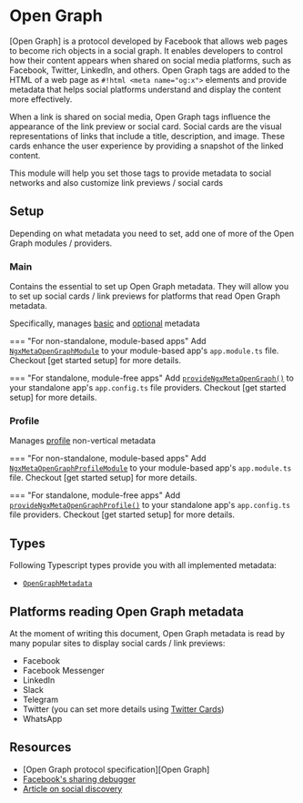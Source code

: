 # Open Graph

[Open Graph] is a protocol developed by Facebook that allows web pages to become rich objects in a social graph. It enables developers to control how their content appears when shared on social media platforms, such as Facebook, Twitter, LinkedIn, and others. Open Graph tags are added to the HTML of a web page as `#!html <meta name="og:x">` elements and provide metadata that helps social platforms understand and display the content more effectively.

When a link is shared on social media, Open Graph tags influence the appearance of the link preview or social card. Social cards are the visual representations of links that include a title, description, and image. These cards enhance the user experience by providing a snapshot of the linked content.

This module will help you set those tags to provide metadata to social networks and also customize link previews / social cards

## Setup

Depending on what metadata you need to set, add one of more of the Open Graph modules / providers.

### Main

Contains the essential to set up Open Graph metadata. They will allow you to set up social cards / link previews for platforms that read Open Graph metadata.

Specifically, manages [basic](https://ogp.me/#metadata) and [optional](https://ogp.me/#optional) metadata

=== "For non-standalone, module-based apps"
Add [`NgxMetaOpenGraphModule`](../api/ngx-meta.ngxmetaopengraphmodule.md) to your module-based app's `app.module.ts` file. Checkout [get started setup] for more details.

=== "For standalone, module-free apps"
Add [`provideNgxMetaOpenGraph()`](../api/ngx-meta.providengxmetaopengraph.md) to your standalone app's `app.config.ts` file providers. Checkout [get started setup] for more details.

### Profile

Manages [profile](https://ogp.me/#type_profile) non-vertical metadata

=== "For non-standalone, module-based apps"
Add [`NgxMetaOpenGraphProfileModule`](../api/ngx-meta.ngxmetaopengraphprofilemodule.md) to your module-based app's `app.module.ts` file. Checkout [get started setup] for more details.

=== "For standalone, module-free apps"
Add [`provideNgxMetaOpenGraphProfile()`](../api/ngx-meta.providengxmetaopengraphprofile.md) to your standalone app's `app.config.ts` file providers. Checkout [get started setup] for more details.

## Types

Following Typescript types provide you with all implemented metadata:

- [`OpenGraphMetadata`](../api/ngx-meta.opengraphmetadata.md)

## Platforms reading Open Graph metadata

At the moment of writing this document, Open Graph metadata is read by many popular sites to display social cards / link previews:

- Facebook
- Facebook Messenger
- LinkedIn
- Slack
- Telegram
- Twitter (you can set more details using [Twitter Cards](./twitter-cards.md))
- WhatsApp

## Resources

- [Open Graph protocol specification][Open Graph]
- [Facebook's sharing debugger](https://developers.facebook.com/tools/debug/)
- [Article on social discovery](https://web.dev/articles/social-discovery)
